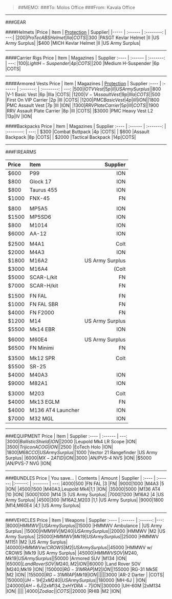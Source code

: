 > ##MEMO:
> ###To: Molos Office
> ###From: Kavala Office

----------

###GEAR

####Helmets
|Price | Item     | [Protection](http://www.safeguardarmor.com/support/body-armor-protection-levels/) | Supplier|
|----- | :------ | :--------: | ---:|
|$200	|ProTec ABS Helmet 	    |IIa 	|COTS|
|$300	|PASGT Kevlar Helmet	  |II	|US Army Surplus|
|$400	|MICH Kevlar Helmet	    |II	|US Army Surplus|

***

####Carrier Rigs
Price | Item     | Magazines | Supplier
:---- | :------ | :-------: | ---:
|$100	|Light H-Suspender  	|4p	|COTS|
|$200	|Medium H-Suspender	  |6p	|COTS|

***

####Armored Vests
Price | Item     | Magazines | [Protection](http://www.safeguardarmor.com/support/body-armor-protection-levels/) | Supplier
:---- | :------ | :-------: | :--------: | ---:
|$500	|IOTV Vest		               	|5p	|II	  |US Army Surplus|
|$800	|V-1 Basic Vest		          	|6p	|IIIa	|COTS|
|$1200 	|V-1 Assault Vest	         	|9p	|IIIa	|COTS|
|$500   |First On VIP Carrier       |2p |III   |COTS|
|$1200	|PMC Basic Vest		        	|4p	|III	|ION|
|$1800	|PMC Assault Vest	        	|7p	|III	|ION|
|$1300	|RRV Plate Carrier        	|5p	|III  |COTS|
|$1900	|RRV Assault Plate  Carrier	|8p	|III 	|COTS|
|$3000  |PMC Heavy Vest L2          |13p|IV   |ION|

####Backpacks
Price | Item     | Magazines  | Supplier
:---- | :------ | :-------: | :--------: | ---:
| $300	|Combat Buttpack     	|4p	|COTS|
| $600	|Assault Backpack	    |8p	|COTS|
| $2000	|Tactical Backpack    |14p|COTS|

***

###FIREARMS

Price | Item     | Supplier
:---- | :------ | ---:
|$600   |P99        |ION|
|$800   |Glock 17   |ION|
|$800   |Taurus 455 |ION|
|$1000  |FNX-45     |FN|
|||
|$800	  |MP5A5			|ION|
|$1500  |MP5SD6     |ION|
|$800	  |M1014			|ION|
|$6000  |AA-12      |ION|
|||
|$2500	|M4A1			|Colt|
|$2000  |M4A3     |ION|
|$1800	|M16A2			|US Army Surplus|
|$3000	|M16A4			|(Colt|
|$5000  |SCAR-L/kit |FN|
|$7000  |SCAR-H/kit |FN|
|||
|$1500	|FN FAL			    |FN|
|$1000	|FN FAL SBR	  	|FN|
|$4000  |FN F2000       |FN|
|$1200	|M14		      	|US Army Surplus|
|$5500  |Mk14 EBR       |ION|
|||
|$6000  |M60E4          |US Army Surplus|
|$6500	|FN Minimi	  	|FN|
|||
|$3500	|Mk12 SPR		|Colt|
|$5500  |SR-25|     |US Army Surplus|
|$4000	|M40A3			|ION|
|$9000  |M82A1      |ION|
|||
|$3000  |M203               |Colt|
|$4000  |Mk13 EGLM          |FN|
|$4000	|M136 AT4 Launcher	|ION|
|$7000  |M32 MGL            |ION|

***

###EQUIPMENT
Price | Item     | Supplier
:---- | :------ | ---:
|$3000  |Ballistic Shield       |ION|
|$2000	|Leupold Mk4 LR Scope	  |ION|
|$3500	|Trijicon ACOG	      	|ION|
|$2500	|EoTech Holo		        |ION|
|$1800	|M68 CCO	            	|US Army Surplus|
|$1000  |Vector 21 Rangefinder  |US Army Surplus|
|$6000  |MX-2A TID              |ION|           
|$3000	|AN/PVS-4 NVS	        	|ION|
|$5000	|AN/PVS-7 NVG	         	|ION|

***

###BUNDLES
Price	 | You save... | Contents	| Amount	| Supplier  | 
:---- | :------: |:------: | :------- | ---:
|$4000    |$500   |FN FAL	      |3		    |FN|
|$9000    |$1000  |M4A3         |5        |ION|
|$4500    |$1500  |M40A3,Leupold Mk4|1,1  |ION|
|$35000   |$5000  |M136 AT4     |10       |ION|
|$5000    |$1000  |M14	        |5		    |US Army Surplus|
|$7000    |$1200  |M16A2        |4        |US Army Surplus|
|$4500    |$300   |M16A2,M203   |1,1      |US Army Surplus|
|$9000    |$1800  |M14,M60E4    |4,1      |US Army Surplus|
***


###VEHICLES
Price | Item   | Weapons  | Supplier
:---- | :------ | :------: |---:
|$8000   |HMMWV             |             |US Army Surplus|
|$15000   |HMMWV Ambulance  |             |US Army Surplus|
|$15000   |HMMWV            |M240         |US Army Surplus|
|$20000   |HMMWV            |M2           |US Army Surplus|
|$25000   |HMMWV            |Mk19         |US Army Surplus|
|$25000   |HMMWV M1151      |M2           |US Army Surplus|
|$40000   |HMMWV w/ CROWS   |M2           |US Army Surplus|
|$45000   |HMMWV w/ CROWS   |Mk19         |US Army Surplus|
|$45000   |HMMWV SOV        |M240,Mk19    |US Army Surplus|
|$50000   |Armored SUV      |M134         |ION|
|$65000	  |Land Rover SOV   |M240,M2		  |ION|
|$60000	  |Land Rover SOV   |M240,Mk19		|ION|
|$150000   |RG-31 MRAP       |M2           |ION|
|$155000   |RG-31 Mk5E       |M2           |ION|
|$155000   |RG-31 MRAP       |Mk19         |ION|
||||
|$3000      |AR-2 Darter      |                     |COTS|
|$150000    |UH-1H          |2xM240               |US Army Surplus|
|$180000    |MH-6J            |                    |ION|
|$240000    |AH-6J            |2xM134,2xHYDRA-7    |ION|
|$300000    |UH-60M            |2xM134             |ION|
||||
|$4000      |Zodiac           |             |COTS|
|$20000     |RHIB             |M2           |ION|
